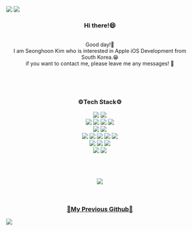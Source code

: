 <img src="https://capsule-render.vercel.app/api?type=Rounded&color=gradient&customColorList=0,2,9,10,12,13,19,21,23&height=170&section=header&text=Seonghoon%20Kim&fontSize=50&desc=iOS Developer&fontAlignY=45&descAlign=64&descAlignY=75&animation=fadeIn" />
<img src="https://capsule-render.vercel.app/api?type=waving&color=random&height=80&section=header" />
<div align="center">
  <h3>
    Hi there!😄  
  </h3>
  <br>
  Good day!👋<br>
  I am Seonghoon Kim who is interested in Apple iOS Development from South Korea.😁<br>
  if you want to contact me, please leave me any messages! 📩<br>
  <p><br></p>

  <br>
  <h3>⚙️Tech Stack⚙️</h3>
  <img src="https://img.shields.io/badge/Swift-FA7343?style=flat-square&logo=Swift&logoColor=white"/></a>
  <img src="https://img.shields.io/badge/Xcode-147EFB?style=flat-square&logo=Xcode&logoColor=white"/></a>
  <br>
  <img src="https://img.shields.io/badge/HTML-E34F26?style=flat-square&logo=HTML5&logoColor=white"/></a>
  <img src="https://img.shields.io/badge/CSS-1572B6?style=flat-square&logo=CSS3&logoColor=white"/></a>
  <img src="https://img.shields.io/badge/JavaScript-F7DF1E?style=flat-square&logo=JavaScript&logoColor=white"/></a>
  <img src="https://img.shields.io/badge/jQuery-0769AD?style=flat-square&logo=jQuery&logoColor=white"/></a>
  <br>
  <img src="https://img.shields.io/badge/Android-3DDC84?style=flat-square&logo=Android&logoColor=white"/></a>
  <img src="https://img.shields.io/badge/Java-007396?style=flat-square&logo=Java&logoColor=white"/></a>
  <br>
  <img src="https://img.shields.io/badge/Python-3776AB?style=flat-square&logo=Python&logoColor=white"/></a>
  <img src="https://img.shields.io/badge/Jupyter-F37626?style=flat-square&logo=Jupyter&logoColor=white"/></a>
  <img src="https://img.shields.io/badge/TensorFlow-FF6F00?style=flat-square&logo=TensorFlow&logoColor=white"/></a>
  <img src="https://img.shields.io/badge/ScikitLearn-F7931E?style=flat-square&logo=scikit%2Dlearn&logoColor=white"/></a>
  <img src="https://img.shields.io/badge/Keras-D00000?style=flat-square&logo=Keras&logoColor=white"/></a>
  <br>
  <img src="https://img.shields.io/badge/C%2B%2B-00599C?style=flat-square&logo=C%2B%2B&logoColor=white"/></a>
  <img src="https://img.shields.io/badge/OpenGL-5586A4?style=flat-square&logo=OpenGL&logoColor=white"/></a>
  <img src="https://img.shields.io/badge/OpenCV-5C3EE8?style=flat-square&logo=OpenCV&logoColor=white"/></a>
  <br>
  <img src="https://img.shields.io/badge/MySQL-4479A1?style=flat-square&logo=MySQL&logoColor=white"/></a>
  <img src="https://img.shields.io/badge/Oracle-F80000?style=flat-square&logo=Oracle&logoColor=white"/></a>
  <br>
  <br>
  <br>
  <br>
   
  <a href="https://hits.seeyoufarm.com"><img src="https://hits.seeyoufarm.com/api/count/incr/badge.svg?url=https%3A%2F%2Fgithub.com%2Fseonghooony&count_bg=%23E3E5CC&title_bg=%2317A9AE&icon=apple.svg&icon_color=%232AD3B6&title=Visited&edge_flat=false"/></a>
  <br>
  <br>
  <br>
  <h3><a href="https://github.com/hanrinsa2">🔗My Previous Github🔗</a></h3>
</div>

 
<img src="https://capsule-render.vercel.app/api?type=waving&color=random&height=80&section=footer" />




